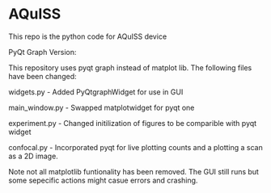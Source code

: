 # AQuISS
This repo is the python code for AQuISS device

PyQt Graph Version:

This repository uses pyqt graph instead of matplot lib. The following files have been changed:

  widgets.py - Added PyQtgraphWidget for use in GUI
  
  main_window.py - Swapped matplotwidget for pyqt one
  
  experiment.py - Changed initilization of figures to be comparible with pyqt widget
  
  confocal.py - Incorporated pyqt for live plotting counts and a plotting a scan as a 2D image.
  
Note not all matplotlib funtionality has been removed. The GUI still runs but some sepecific actions might casue errors and crashing.
